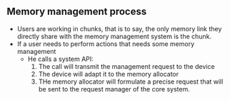 ## Memory management process

* Users are working in chunks, that is to say, the only memory link they directly
share with the memory management system is the chunk.
* If a user needs to perform actions that needs some memory management
  * He calls a system API:
    1. The call will transmit the management request to the device
    2. The device will adapt it to the memory allocator
    3. THe memory allocator will formulate a precise request that will be sent to
  the request manager of the core system.
